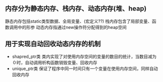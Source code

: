 ## 内存分为静态内存、栈内存、动态内存(堆、heap)
静态内存包括static类型数据、全局变量、(宏定义??)
栈内存包含了局部变量、函数调用中的形参
动态内存指通过new操作符分配得到的heap空间

## 用于实现自动回收动态内存的机制
- shapred_ptr类
类内实现了对使用内存空间的变量的数目的统计，当数目减为０时，自动调用析构函数销毁变量、回收内存
- unique_ptr类
保证了程序中同一时间只有一个变量在使用内存空间，同样自动回收内存

